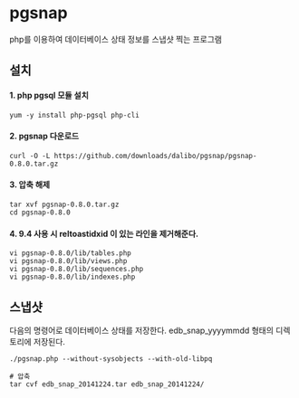 # pgsnap

php를 이용하여 데이터베이스 상태 정보를 스냅샷 찍는 프로그램

## 설치

#### 1. php pgsql 모듈 설치

	yum -y install php-pgsql php-cli

#### 2. pgsnap 다운로드

	curl -O -L https://github.com/downloads/dalibo/pgsnap/pgsnap-0.8.0.tar.gz

#### 3. 압축 해제

	tar xvf pgsnap-0.8.0.tar.gz
	cd pgsnap-0.8.0

#### 4. 9.4 사용 시 reltoastidxid 이 있는 라인을 제거해준다.

	vi pgsnap-0.8.0/lib/tables.php
	vi pgsnap-0.8.0/lib/views.php
	vi pgsnap-0.8.0/lib/sequences.php
	vi pgsnap-0.8.0/lib/indexes.php 

## 스냅샷

다음의 명령어로 데이터베이스 상태를 저장한다. edb_snap_yyyymmdd 형태의 디렉토리에 저장된다.

	./pgsnap.php --without-sysobjects --with-old-libpq
	
	# 압축
	tar cvf edb_snap_20141224.tar edb_snap_20141224/